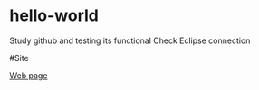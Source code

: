 # hello-world

Study github and testing its functional
Check Eclipse connection 

#Site

[Web page](http://serge78rus.github.io/hello-world/)